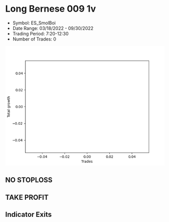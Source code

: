 # Long Bernese 009 1v 
- Symbol: ES_SmolBoi
- Date Range: 03/18/2022 - 09/30/2022
- Trading Period: 7:20-12:30
- Number of Trades: 0

![Plot](LongBernese0091vES_SmolBoi.png)
## NO STOPLOSS









## TAKE PROFIT






## Indicator Exits
